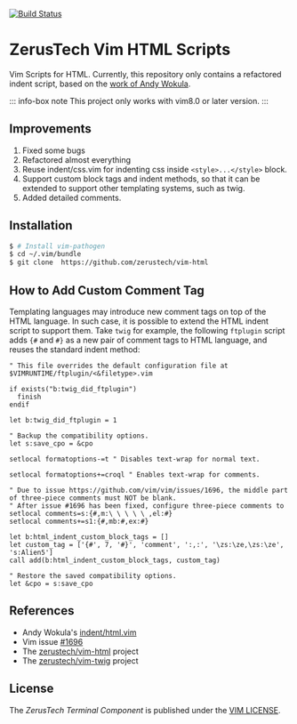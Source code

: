[![Build Status](https://api.travis-ci.org/zerustech/vim-html.svg)](https://travis-ci.org/zerustech/vim-html)

ZerusTech Vim HTML Scripts
================================================
Vim Scripts for HTML. Currently, this repository only contains a refactored
indent script, based on the [work of Andy Wokula][2].

::: info-box note
This project only works with vim8.0 or later version.
:::

Improvements
------------
1. Fixed some bugs
1. Refactored almost everything
1. Reuse indent/css.vim for indenting css inside `<style>...</style>` block.
1. Support custom block tags and indent methods, so that it can be extended to
   support other templating systems, such as twig.
1. Added detailed comments.

Installation
------------
```bash
$ # Install vim-pathogen
$ cd ~/.vim/bundle
$ git clone  https://github.com/zerustech/vim-html
```

How to Add Custom Comment Tag
-----------------------------
Templating languages may introduce new comment tags on
top of the HTML language. In such case, it is possible to extend the HTML indent
script to support them. Take ``twig`` for example, the following ``ftplugin``
script adds ``{#`` and ``#}`` as a new pair of comment tags to HTML language,
and reuses the standard indent method:
```vim
" This file overrides the default configuration file at $VIMRUNTIME/ftplugin/<&filetype>.vim                             
                                                                                                                         
if exists("b:twig_did_ftplugin")                                                                                         
  finish                                                                                                                 
endif                                                                                                                    
                                                                                                                         
let b:twig_did_ftplugin = 1                                                                                              
                                                                                                                         
" Backup the compatibility options.                                                                                      
let s:save_cpo = &cpo                                                                                                    
                                                                                                                         
setlocal formatoptions-=t " Disables text-wrap for normal text.                                                          
                                                                                                                         
setlocal formatoptions+=croql " Enables text-wrap for comments.                                                          
                                                                                                                         
" Due to issue https://github.com/vim/vim/issues/1696, the middle part of three-piece comments must NOT be blank.        
" After issue #1696 has been fixed, configure three-piece comments to setlocal comments=s:{#,m:\ \ \ \ \ ,el:#}          
setlocal comments+=s1:{#,mb:#,ex:#}                                                                                      
                                                                                                                         
let b:html_indent_custom_block_tags = []                                                                                 
let custom_tag = ['{#', 7, '#}', 'comment', ':,:', '\zs:\ze,\zs:\ze', 's:Alien5']                                        
call add(b:html_indent_custom_block_tags, custom_tag)                                                                    
                                                                                                                         
" Restore the saved compatibility options.                                                                               
let &cpo = s:save_cpo
```

References
----------
* Andy Wokula's [indent/html.vim][2]
* Vim issue [#1696][3]
* The [zerustech/vim-html][5] project
* The [zerustech/vim-twig][6] project

[1]: http://vimdoc.sourceforge.net/htmldoc/uganda.html "The VIM LICENSE"
[2]: http://www.vim.org/scripts/script.php?script_id=2075 "indent/html.vim by Andy Wokula"
[3]: https://github.com/vim/vim/issues/1696 "vim issue #1696"
[4]: https://github.com/tpope/vim-pathogen "pathogen.vim"
[5]: https://github.com/zerustech/vim-html "zerustech/vim-html"
[6]: https://github.com/zerustech/vim-twig "zerustech/vim-twig"

License
-------
The *ZerusTech Terminal Component* is published under the [VIM LICENSE][1].
